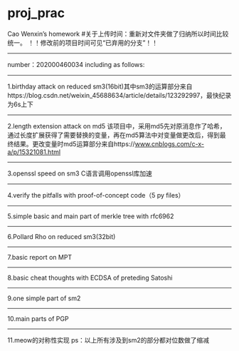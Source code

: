 # proj_prac
Cao Wenxin’s homework
#关于上传时间：重新对文件夹做了归纳所以时间比较统一。
！！修改前的项目时间可见“已弃用的分支”！！
*****************************
number：202000460034 
including as follows:
****************************************
1.birthday attack on reduced sm3(16bit)其中sm3的运算部分来自https://blog.csdn.net/weixin_45688634/article/details/123292997，最快纪录为6s上下
****************************************
2.length extension attack on md5 该项目中，采用md5先对原消息作了哈希，通过长度扩展获得了需要替换的变量，再在md5算法中对变量做更改后，得到最终结果。更改变量时md5运算部分来自https://www.cnblogs.com/c-x-a/p/15321081.html
****************************************
3.openssl speed on sm3 C语言调用openssl库加速
***************************************
4.verify the pitfalls with proof-of-concept code（5 py files）
*****************************************
5.simple basic and main part of merkle tree with rfc6962 
****************************************
6.Pollard Rho on reduced sm3(32bit)
******************************************
7.basic report on MPT
*********************************************
8.basic cheat thoughts with ECDSA of preteding Satoshi 
***********************************************
9.one simple part of sm2
********************
10.main parts of PGP
************************
11.meow的对称性实现
ps：以上所有涉及到sm2的部分都对位数做了缩减

